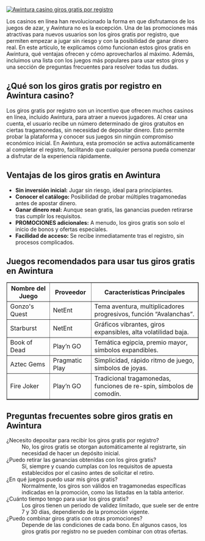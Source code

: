 [![Awintura casino giros gratis por registro](https://123-caf.pages.dev/gitsignup.png)](https://vrmoo.ru/Bt82HjjY)

<p>Los casinos en línea han revolucionado la forma en que disfrutamos de los juegos de azar, y Awintura no es la excepción. Una de las promociones más atractivas para nuevos usuarios son los giros gratis por registro, que permiten empezar a jugar sin riesgo y con la posibilidad de ganar dinero real. En este artículo, te explicamos cómo funcionan estos giros gratis en Awintura, qué ventajas ofrecen y cómo aprovecharlos al máximo. Además, incluimos una lista con los juegos más populares para usar estos giros y una sección de preguntas frecuentes para resolver todas tus dudas.</p>  <h2>¿Qué son los giros gratis por registro en Awintura casino?</h2> <p>Los giros gratis por registro son un incentivo que ofrecen muchos casinos en línea, incluido Awintura, para atraer a nuevos jugadores. Al crear una cuenta, el usuario recibe un número determinado de giros gratuitos en ciertas tragamonedas, sin necesidad de depositar dinero. Esto permite probar la plataforma y conocer sus juegos sin ningún compromiso económico inicial. En Awintura, esta promoción se activa automáticamente al completar el registro, facilitando que cualquier persona pueda comenzar a disfrutar de la experiencia rápidamente.</p>  <h2>Ventajas de los giros gratis en Awintura</h2> <ul>   <li><strong>Sin inversión inicial:</strong> Jugar sin riesgo, ideal para principiantes.</li>   <li><strong>Conocer el catálogo:</strong> Posibilidad de probar múltiples tragamonedas antes de apostar dinero.</li>   <li><strong>Ganar dinero real:</strong> Aunque sean gratis, las ganancias pueden retirarse tras cumplir los requisitos.</li>   <li><strong>PROMOCIONES adicionales:</strong> A menudo, los giros gratis son solo el inicio de bonos y ofertas especiales.</li>   <li><strong>Facilidad de acceso:</strong> Se recibe inmediatamente tras el registro, sin procesos complicados.</li> </ul>  <h2>Juegos recomendados para usar tus giros gratis en Awintura</h2> <table border="1" cellpadding="5" cellspacing="0">   <thead>     <tr>       <th>Nombre del Juego</th>       <th>Proveedor</th>       <th>Características Principales</th>     </tr>   </thead>   <tbody>     <tr>       <td>Gonzo's Quest</td>       <td>NetEnt</td>       <td>Tema aventura, multiplicadores progresivos, función “Avalanchas”.</td>     </tr>     <tr>       <td>Starburst</td>       <td>NetEnt</td>       <td>Gráficos vibrantes, giros expansibles, alta volatilidad baja.</td>     </tr>     <tr>       <td>Book of Dead</td>       <td>Play’n GO</td>       <td>Temática egipcia, premio mayor, símbolos expandibles.</td>     </tr>     <tr>       <td>Aztec Gems</td>       <td>Pragmatic Play</td>       <td>Simplicidad, rápido ritmo de juego, símbolos de joyas.</td>     </tr>     <tr>       <td>Fire Joker</td>       <td>Play’n GO</td>       <td>Tradicional tragamonedas, funciones de re-spin, símbolos de comodín.</td>     </tr>   </tbody> </table>  <h2>Preguntas frecuentes sobre giros gratis en Awintura</h2> <dl>   <dt>¿Necesito depositar para recibir los giros gratis por registro?</dt>   <dd>No, los giros gratis se otorgan automáticamente al registrarte, sin necesidad de hacer un depósito inicial.</dd>    <dt>¿Puedo retirar las ganancias obtenidas con los giros gratis?</dt>   <dd>Sí, siempre y cuando cumplas con los requisitos de apuesta establecidos por el casino antes de solicitar el retiro.</dd>    <dt>¿En qué juegos puedo usar mis giros gratis?</dt>   <dd>Normalmente, los giros son válidos en tragamonedas específicas indicadas en la promoción, como las listadas en la tabla anterior.</dd>    <dt>¿Cuánto tiempo tengo para usar los giros gratis?</dt>   <dd>Los giros tienen un periodo de validez limitado, que suele ser de entre 7 y 30 días, dependiendo de la promoción vigente.</dd>    <dt>¿Puedo combinar giros gratis con otras promociones?</dt>   <dd>Depende de las condiciones de cada bono. En algunos casos, los giros gratis por registro no se pueden combinar con otras ofertas.</dd> </dl>